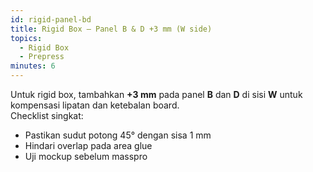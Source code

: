 ```yaml
---
id: rigid-panel-bd
title: Rigid Box — Panel B & D +3 mm (W side)
topics:
  - Rigid Box
  - Prepress
minutes: 6
---
```


Untuk rigid box, tambahkan **+3 mm** pada panel **B** dan **D** di sisi **W** untuk kompensasi lipatan dan ketebalan board.  
Checklist singkat:
- Pastikan sudut potong 45° dengan sisa 1 mm
- Hindari overlap pada area glue
- Uji mockup sebelum masspro
